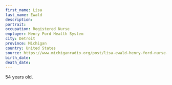 ```yaml
---
first_name: Lisa
last_name: Ewald
description: 
portrait: 
occupation: Registered Nurse
employer: Henry Ford Health System
city: Detroit
province: Michigan
country: United States
source: https://www.michiganradio.org/post/lisa-ewald-henry-ford-nurse-dies-after-testing-positive-covid-19
birth_date: 
death_date: 
---
```


54 years old.